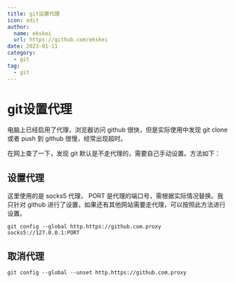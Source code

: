 ```yaml
---
title: git设置代理
icon: edit
author:
  name: ekskei
  url: https://github.com/ekskei
date: 2023-01-11
category:
  - git
tag:
  - git
---
```


# git设置代理

电脑上已经启用了代理，浏览器访问 github 很快，但是实际使用中发现 git clone 或者 push 到 github 很慢，经常出现超时。

在网上查了一下，发现 git 默认是不走代理的，需要自己手动设置。方法如下：

## 设置代理

这里使用的是 socks5 代理， PORT 是代理的端口号，需根据实际情况替换。我只针对 github 进行了设置，如果还有其他网站需要走代理，可以按照此方法进行设置。

```shell
git config --global http.https://github.com.proxy socks5://127.0.0.1:PORT
```

## 取消代理

```shell
git config --global --unset http.https://github.com.proxy
```
